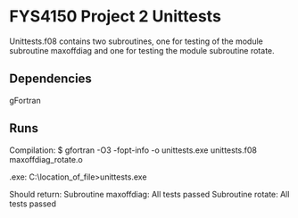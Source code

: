 # FYS4150 Project 2 Unittests
Unittests.f08 contains two subroutines, one for testing of the module subroutine maxoffdiag and one for testing the module subroutine rotate. 

## Dependencies
gFortran

## Runs
Compilation:
$ gfortran -O3 -fopt-info -o unittests.exe unittests.f08 maxoffdiag_rotate.o

.exe:
C:\location_of_file>unittests.exe

Should return:
 Subroutine maxoffdiag: All tests passed
 Subroutine rotate: All tests passed


